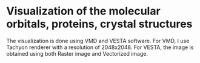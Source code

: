 # Visualization of the molecular orbitals, proteins, crystal structures


The visualization is done using VMD and VESTA software. For VMD, I use Tachyon renderer with a resolution of 2048x2048. For VESTA, the image is obtained using both Raster image and Vectorized image.

